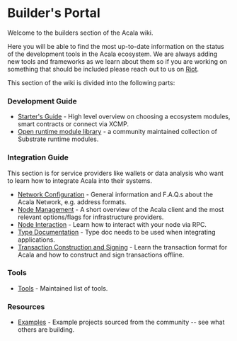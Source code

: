 # Builder's Portal

Welcome to the builders section of the Acala wiki.

Here you will be able to find the most up-to-date information on the status of the development tools in the Acala ecosystem. We are always adding new tools and frameworks as we learn about them so if you are working on something that should be included please reach out to us on [Riot](https://riot.im/app/#/room/#acala:matrix.org).

This section of the wiki is divided into the following parts:

### Development Guide

* [Starter's Guide](https://wiki.acala.network/build/development-guide/builders-starters-guide) - High level overview on choosing a ecosystem modules, smart contracts or connect via XCMP.
* [Open runtime module library](https://github.com/open-web3-stack/open-runtime-module-library) - a community maintained collection of Substrate runtime modules.

### Integration Guide

This section is for service providers like wallets or data analysis who want to learn how to integrate Acala into their systems.

* [Network Configuration](https://wiki.acala.network/build/integration-guide/network-configuration) - General information and F.A.Q.s about the Acala Network, e.g. address formats.
* [Node Management](https://wiki.acala.network/build/integration-guide/node-management) - A short overview of the Acala client and the most relevant options/flags for infrastructure providers.
* [Node Interaction](https://wiki.acala.network/build/integration-guide/node-interaction) - Learn how to interact with your node via RPC.
* [Type Documentation](https://wiki.acala.network/build/integration-guide/types-doc) - Type doc needs to be used when integrating applications.
* [Transaction Construction and Signing](https://wiki.acala.network/build/integration-guide/transaction-construction) - Learn the transaction format for Acala and how to construct and sign transactions offline.

### Tools

* [Tools](https://wiki.acala.network/build/tools/tool-index) - Maintained list of tools.

### Resources

* [Examples](https://wiki.acala.network/build/resources/examples) - Example projects sourced from the community -- see what others are building.

